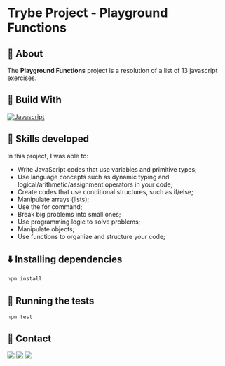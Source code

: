 # Trybe Project - Playground Functions


## 📝 About


The **Playground Functions** project is a resolution of a list of 13 javascript exercises.


## 🚀 Build With

[![Javascript][Javascript]][Javascript-url]

[Javascript]: https://img.shields.io/badge/javascript-F7DF1E?style=for-the-badge&logo=javascript&logoColor=white
[Javascript-url]: https://developer.mozilla.org/pt-BR/docs/Web/JavaScript

## 📌 Skills developed

In this project, I was able to:

- Write JavaScript codes that use variables and primitive types;
- Use language concepts such as dynamic typing and logical/arithmetic/assignment operators in your code;
- Create codes that use conditional structures, such as if/else;
- Manipulate arrays (lists);
- Use the for command;
- Break big problems into small ones;
- Use programming logic to solve problems;
- Manipulate objects;
- Use functions to organize and structure your code;

## ⬇️ Installing dependencies

  ```bash
  npm install
  ``` 

## 🧪 Running the tests

  ```
  npm test
  ```

## 💬 Contact

<div>
  <a href = "https://wa.me/41999240022"><img src="https://img.shields.io/badge/WhatsApp-25D366?style=for-the-badge&logo=whatsapp&logoColor=white" target="_blank"></a>
  <a href = "mailto:varelathierry@gmail.com"><img src="https://img.shields.io/badge/-Gmail-%23333?style=for-the-badge&logo=gmail&logoColor=white" target="_blank"></a>
  <a href="https://www.linkedin.com/in/varela-thierry" target="_blank"><img src="https://img.shields.io/badge/-LinkedIn-%230077B5?style=for-the-badge&logo=linkedin&logoColor=white"
</div>
